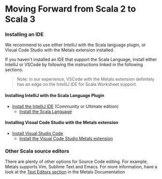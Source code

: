 # Moving Forward from Scala 2 to Scala 3

### Installing an IDE

We recommend to use either IntelliJ with the Scala language plugin, or Visual Code
Studio with the Metals extension installed.

If you haven't installed an IDE that support the Scala Language, install either
IntelliJ or VSCode by following the instructions linked in the following sections.

> Note: in our experience, VSCode with the Metals extension definitely has an edge on the
> IntelliJ IDE for Scala Worksheet support.

#### Installing IntelliJ with the Scala Language Plugin

* [Install the IntelliJ IDE](https://www.jetbrains.com/help/idea/installation-guide.html#standalone) (Community or Ultimate edition)
    * [Install the Scala Language](https://www.jetbrains.com/help/idea/discover-intellij-idea-for-scala.html)

#### Installing Visual Code Studio with the Metals extension

* [Install Visual Studio Code](https://code.visualstudio.com/docs/setup/setup-overview)
    * [Install the Visual Code Studio Metals extension](https://scalameta.org/metals/docs/editors/vscode/)

### Other Scala source editors

There are plenty of other options for Source Code editing. For example, Metals supports Vim, Sublime Text and Emacs. For more information, have a look at the [Text Editors section](https://scalameta.org/metals/docs) in the Metals Documentation